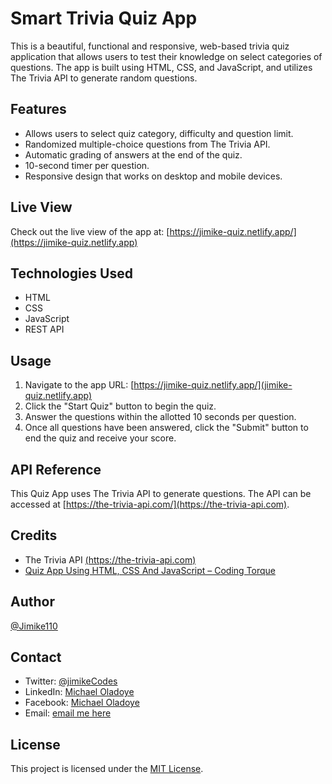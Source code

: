 # Smart Trivia Quiz App
This is a beautiful, functional and responsive, web-based trivia quiz application that allows users to test their knowledge on select categories of questions. The app is built using HTML, CSS, and JavaScript, and utilizes The Trivia API to generate random questions.

## Features
- Allows users to select quiz category, difficulty and question limit.
- Randomized multiple-choice questions from The Trivia API.
- Automatic grading of answers at the end of the quiz.
- 10-second timer per question.
- Responsive design that works on desktop and mobile devices.

## Live View
Check out the live view of the app at: [https://jimike-quiz.netlify.app/](https://jimike-quiz.netlify.app)

## Technologies Used
- HTML
- CSS
- JavaScript
- REST API

## Usage
1. Navigate to the app URL: [https://jimike-quiz.netlify.app/](jimike-quiz.netlify.app)
2. Click the "Start Quiz" button to begin the quiz.
3. Answer the questions within the allotted 10 seconds per question.
4. Once all questions have been answered, click the "Submit" button to end the quiz and receive your score.

## API Reference
This Quiz App uses The Trivia API to generate questions. The API can be accessed at [https://the-trivia-api.com/](https://the-trivia-api.com).

## Credits
- The Trivia API [(https://the-trivia-api.com)](https://the-trivia-api.com)
- [Quiz App Using HTML, CSS And JavaScript – Coding Torque](https://codingtorque.com/quiz-app-using-javascript/)

## Author
[@Jimike110](https://github.com/Jimike110)

## Contact
- Twitter: [@jimikeCodes](https://twitter.com/jimikeCodes)
- LinkedIn: [Michael Oladoye](https://www.linkedin.com/in/jimike)
- Facebook: [Michael Oladoye](https://facebook.com/michael.oladoye.129)
- Email: [email me here](mailto:oladoyemike@gmail.com)

## License
This project is licensed under the [MIT License](./LICENSE.md).
